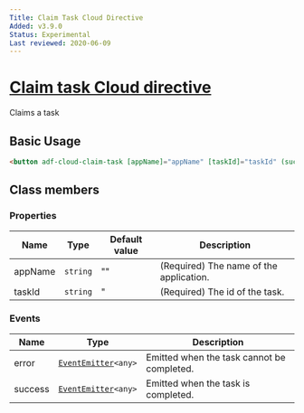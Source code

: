 ```yaml
---
Title: Claim Task Cloud Directive
Added: v3.9.0
Status: Experimental
Last reviewed: 2020-06-09
---
```


# [Claim task Cloud directive](../../../lib/process-services-cloud/src/lib/task/directives/claim-task-cloud.directive.ts "Defined in claim-task-cloud.directive.ts")

Claims a task

## Basic Usage

```html
<button adf-cloud-claim-task [appName]="appName" [taskId]="taskId" (success)="onTaskClaimed()">Claim</button>
```

## Class members

### Properties

| Name | Type | Default value | Description |
| ---- | ---- | ------------- | ----------- |
| appName | `string` | "" | (Required) The name of the application. |
| taskId | `string` | " | (Required) The id of the task. |

### Events

| Name | Type | Description |
| ---- | ---- | ----------- |
| error | [`EventEmitter`](https://angular.io/api/core/EventEmitter)`<any>` | Emitted when the task cannot be completed. |
| success | [`EventEmitter`](https://angular.io/api/core/EventEmitter)`<any>` | Emitted when the task is completed. |
